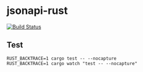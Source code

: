 # jsonapi-rust

[![Build Status](https://travis-ci.org/michiel/jsonapi-rust.svg?branch=master)](https://travis-ci.org/michiel/jsonapi-rust)


## Test

    RUST_BACKTRACE=1 cargo test -- --nocapture
    RUST_BACKTRACE=1 cargo watch "test -- --nocapture"
